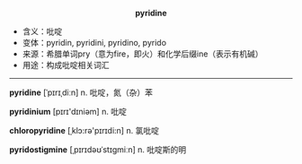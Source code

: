 
**<center>pyridine</center>**

- <span class="definition">含义：吡啶</span>
- <span class="definition">变体：pyridin, pyridini, pyridino, pyrido</span>
- <span class="definition">来源：希腊单词pry（意为fire，即火）和化学后缀ine（表示有机碱）</span>
- <span class="definition">用途：构成吡啶相关词汇</span>

---

<span class="vocabulary">**pyridine**</span> [ˈpɪrɪˌdiːn] n. 吡啶，氮（杂）苯

<span class="vocabulary">**pyridinium**</span> [pɪrɪ'dɪniəm] n. 吡啶

<span class="vocabulary">**chloropyridine**</span> [ˌklɔ:rә'pɪrɪdi:n] n. 氯吡啶

<span class="vocabulary">**pyridostigmine**</span> [ˌpɪrɪdəʊˈstɪɡmiːn] n. 吡啶斯的明
